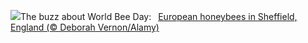 ![](https://www.bing.com/th?id=OHR.EuropeanHoneybee_EN-US0859156574_UHD.jpg&w=1000)The buzz about World Bee Day:&nbsp;&ensp;[European honeybees in Sheffield, England (© Deborah Vernon/Alamy)](https://www.bing.com/th?id=OHR.EuropeanHoneybee_EN-US0859156574_UHD.jpg)
<br><br/>
